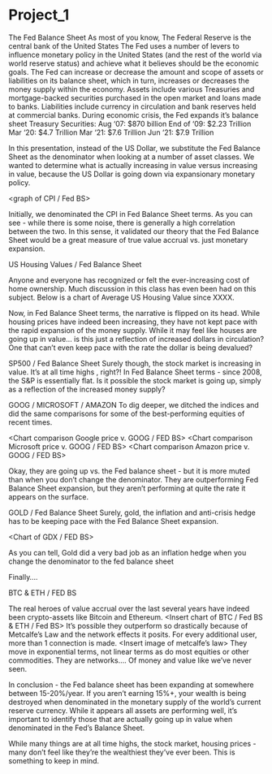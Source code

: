 # Project_1

The Fed Balance Sheet
As most of you know, The Federal Reserve is the central bank of the United States
The Fed uses a number of levers to influence monetary policy in the United States (and the rest of the world via world reserve status) and achieve what it believes should be the economic goals.
The Fed can increase or decrease the amount and scope of assets or liabilities on its balance sheet, which in turn, increases or decreases the money supply within the economy.
Assets include various Treasuries and mortgage-backed securities purchased in the open market and loans made to banks.
Liabilities include currency in circulation and bank reserves held at commercial banks.
During economic crisis, the Fed expands it’s balance sheet
Treasury Securities:
Aug ‘07: $870 billion 
End of ‘09: $2.23 Trillion
Mar ‘20: $4.7 Trillion
Mar ‘21: $7.6 Trillion
Jun ‘21: $7.9 Trillion

In this presentation, instead of the US Dollar, we substitute the Fed Balance Sheet as the denominator when looking at a number of asset classes. We wanted to determine what is actually increasing in value versus increasing in value, because the US Dollar is going down via expansionary monetary policy.

<graph of CPI / Fed BS>

Initially, we denominated the CPI in Fed Balance Sheet terms. As you can see - while there is some noise, there is generally a high correlation between the two. In this sense, it validated our theory that the Fed Balance Sheet would be a great measure of true value accrual vs. just monetary expansion.

US Housing Values / Fed Balance Sheet

Anyone and everyone has recognized or felt the ever-increasing cost of home ownership. Much discussion in this class has even been had on this subject.
Below is a chart of Average US Housing Value since XXXX.

<Graph of avg US housing values>

Now, in Fed Balance Sheet terms, the narrative is flipped on its head. While housing prices have indeed been increasing, they have not kept pace with the rapid expansion of the money supply. While it may feel like houses are going up in value… is this just a reflection of increased dollars in circulation? One that can’t even keep pace with the rate the dollar is being devalued?

SP500  / Fed Balance Sheet
Surely though, the stock market is increasing in value. It’s at all time highs , right?!
<Insert chart of SPY>
In Fed Balance Sheet terms - since 2008, the S&P is essentially flat. Is it possible the stock market is going up, simply as a reflection of the increased money supply?


GOOG / MICROSOFT / AMAZON
To dig deeper, we ditched the indices and did the same comparisons for some of the best-performing equities of recent times.

<Chart comparison Google price v. GOOG / FED BS>
<Chart comparison Microsoft price v. GOOG / FED BS>
<Chart comparison Amazon  price v. GOOG / FED BS>

Okay, they are going up vs. the Fed balance sheet - but it is more muted than when you don’t change the denominator. They are outperforming Fed Balance Sheet expansion, but they aren’t performing at quite the rate it appears on the surface.

GOLD / Fed Balance Sheet
Surely, gold, the inflation and anti-crisis hedge has to be keeping pace with the Fed Balance Sheet expansion.

<Chart of GDX / FED BS>

As you can tell, Gold did a very bad job as an inflation hedge when you change the denominator to the fed balance sheet

Finally….

BTC & ETH / FED BS

The real heroes of value accrual over the last several years have indeed been crypto-assets like Bitcoin and Ethereum.
<Insert chart of BTC / Fed BS & ETH / Fed BS>
It’s possible they outperform so drastically because of Metcalfe’s Law and the network effects it posits. For every additional user, more than 1 connection is made. 
<Insert image of metcalfe’s law>
They move in exponential terms, not linear terms as do most equities or other commodities. They are networks…. Of money and value like we’ve never seen.

In conclusion - the Fed balance sheet has been expanding at somewhere between 15-20%/year. If you aren’t earning 15%+, your wealth is being destroyed when denominated in the monetary supply of the world’s current reserve currency. While it appears all assets are performing well, it’s important to identify those that are actually going up in value when denominated in the Fed’s Balance Sheet.

While many things are at all time highs, the stock market, housing prices - many don’t feel like they’re the wealthiest they’ve ever been. This is something to keep in mind.






